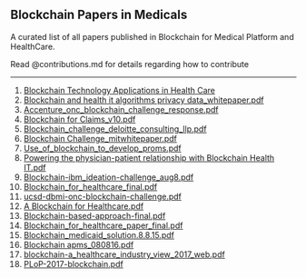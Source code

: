## Blockchain Papers in Medicals
A curated list of all papers published in Blockchain for Medical Platform and HealthCare.

Read @contributions.md for details regarding how to contribute


---

1. [Blockchain Technology Applications in Health Care](https://github.com/punit-agarwal/MedBlockchain/files/1707587/e003800.full.pdf)
2. [Blockchain and health it algorithms privacy data_whitepaper.pdf](https://github.com/punit-agarwal/MedBlockchain/files/1711379/1-78-blockchainandhealthitalgorithmsprivacydata_whitepaper.pdf)
3. [Accenture_onc_blockchain_challenge_response.pdf](https://github.com/punit-agarwal/MedBlockchain/files/1711380/2-49-accenture_onc_blockchain_challenge_response_august8_final.pdf)
4. [Blockchain for Claims_v10.pdf](https://github.com/punit-agarwal/MedBlockchain/files/1711381/3-47-whitepaperblockchainforclaims_v10.pdf)
5. [Blockchain_challenge_deloitte_consulting_llp.pdf](https://github.com/punit-agarwal/MedBlockchain/files/1711382/4-37-hhs_blockchain_challenge_deloitte_consulting_llp.pdf)
6. [Blockchain Challenge_mitwhitepaper.pdf](https://github.com/punit-agarwal/MedBlockchain/files/1711383/5-56-onc_blockchainchallenge_mitwhitepaper.pdf)
7. [Use_of_blockchain_to_develop_proms.pdf](https://github.com/punit-agarwal/MedBlockchain/files/1711384/6-42-use_of_blockchain_to_develop_proms.pdf)
8. [Powering the physician-patient relationship with Blockchain Health IT.pdf](https://github.com/punit-agarwal/MedBlockchain/files/1711385/7-29-poweringthephysician-patientrelationshipwithblockchainhealthit.pdf)
9. [Blockchain-ibm_ideation-challenge_aug8.pdf](https://github.com/punit-agarwal/MedBlockchain/files/1711386/8-31-blockchain-ibm_ideation-challenge_aug8.pdf)
10. [Blockchain_for_healthcare_final.pdf](https://github.com/punit-agarwal/MedBlockchain/files/1711388/9-16-drew_ivan_20160804_blockchain_for_healthcare_final.pdf)
11. [ucsd-dbmi-onc-blockchain-challenge.pdf](https://github.com/punit-agarwal/MedBlockchain/files/1711389/10-30-ucsd-dbmi-onc-blockchain-challenge.pdf)
12. [A Blockchain for Healthcare.pdf](https://github.com/punit-agarwal/MedBlockchain/files/1711390/11-74-ablockchainforhealthcare.pdf)
13. [Blockchain-based-approach-final.pdf](https://github.com/punit-agarwal/MedBlockchain/files/1711391/12-55-blockchain-based-approach-final.pdf)
14. [Blockchain_for_healthcare_paper_final.pdf](https://github.com/punit-agarwal/MedBlockchain/files/1711392/13-71-blockchain_for_healthcare_paper_final.pdf)
15. [Blockchain_medicaid_solution.8.8.15.pdf](https://github.com/punit-agarwal/MedBlockchain/files/1711393/14-38-blockchain_medicaid_solution.8.8.15.pdf)
16. [Blockchain apms_080816.pdf](https://github.com/punit-agarwal/MedBlockchain/files/1711395/15-54-kyip_blockchainapms_080816.pdf)
17. [blockchain-a_healthcare_industry_view_2017_web.pdf](https://github.com/punit-agarwal/MedBlockchain/files/1713079/blockchain-a_healthcare_industry_view_2017_web.pdf)
18. [PLoP-2017-blockchain.pdf](https://github.com/punit-agarwal/MedBlockchain/files/1713080/PLoP-2017-blockchain.pdf)

